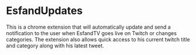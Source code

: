 # EsfandUpdates

This is a chrome extension that will automatically update and send a notification to the user when EsfandTV goes live on Twitch or changes categories.
The extension also allows quick access to his current twitch title and category along with his latest tweet.

